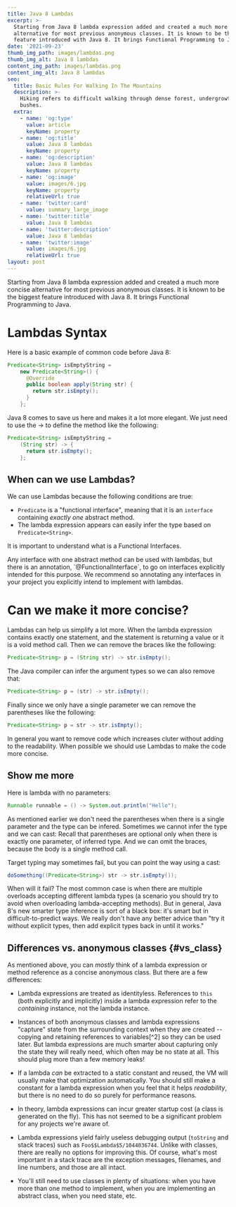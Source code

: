 ```yaml
---
title: Java 8 Lambdas
excerpt: >-
  Starting from Java 8 lambda expression added and created a much more concise
  alternative for most previous anonymous classes. It is known to be the biggest
  feature introduced with Java 8. It brings Functional Programming to Java.
date: '2021-09-23'
thumb_img_path: images/lambdas.png
thumb_img_alt: Java 8 lambdas
content_img_path: images/lambdas.png
content_img_alt: Java 8 lambdas
seo:
  title: Basic Rules For Walking In The Mountains
  description: >-
    Hiking refers to difficult walking through dense forest, undergrowth, or
    bushes.
  extra:
    - name: 'og:type'
      value: article
      keyName: property
    - name: 'og:title'
      value: Java 8 lambdas
      keyName: property
    - name: 'og:description'
      value: Java 8 lambdas
      keyName: property
    - name: 'og:image'
      value: images/6.jpg
      keyName: property
      relativeUrl: true
    - name: 'twitter:card'
      value: summary_large_image
    - name: 'twitter:title'
      value: Java 8 lambdas
    - name: 'twitter:description'
      value: Java 8 lambdas
    - name: 'twitter:image'
      value: images/6.jpg
      relativeUrl: true
layout: post
---
```

Starting from Java 8 lambda expression added and created a much more concise alternative for most previous anonymous classes. It is known to be the biggest feature introduced with Java 8. It brings Functional Programming to Java.

# Lambdas Syntax

Here is a basic example of common code before Java 8:

```java
Predicate<String> isEmptyString =
    new Predicate<String>() {
      @Override
      public boolean apply(String str) {
        return str.isEmpty();
      }
    };
```

Java 8 comes to save us here and makes it a lot more elegant. We just need to use the -> to define the method like the following:

```java
Predicate<String> isEmptyString =
    (String str) -> {
      return str.isEmpty();
    };
```

## When can we use Lambdas?

We can use Lambdas because the following conditions are true:

*   `Predicate` is a "functional interface", meaning that it is an
    `interface` containing *exactly one* abstract method.
*   The lambda expression appears can easily infer the type based on
    `Predicate<String>`.

It is important to understand what is a Functional Interfaces.

<div class="note">Any interface with one abstract method can be used with lambdas, but there is an annotation, `@FunctionalInterface`, to go on interfaces explicitly intended for this purpose. We recommend so annotating any interfaces in your project you explicitly intend to implement with lambdas.
</div>

# Can we make it more concise?

Lambdas can help us simplify a lot more. When the lambda expression contains exactly one statement, and the statement is returning a value or it is a void method call. Then we can remove the braces like the following:

```java
Predicate<String> p = (String str) -> str.isEmpty();
```

The Java compiler can infer the argument types so we can also remove that:

```java
Predicate<String> p = (str) -> str.isEmpty();
```

Finally since we only have a single parameter we can remove the parentheses like the following:

```java
Predicate<String> p = str -> str.isEmpty();
```

In general you want to remove code which increases cluter without adding to the readability. When possible we should use Lambdas to make the code more concise.

## Show me more

Here is lambda with no parameters:

```java
Runnable runnable = () -> System.out.println("Hello");
```
As mentioned earlier we don't need the parentheses when there is a single parameter and the type can be infered. Sometimes we cannot infer the type and we can cast:
Recall that parentheses are optional only when there is exactly one parameter,
of inferred type. And we can omit the braces, because the body is a single
method call.

Target typing may sometimes fail, but you can point the way using a cast:

```java
doSomething((Predicate<String>) str -> str.isEmpty());
```

When will it fail? The most common case is when there are multiple overloads
accepting different lambda types (a scenario you should try to avoid when
overloading lambda-accepting methods). But in general, Java 8's new smarter type
inference is sort of a black box: it's smart but in difficult-to-predict ways.
We really don't have any better advice than "try it without explicit types, then
add explicit types back in until it works."

## Differences vs. anonymous classes {#vs_class}

As mentioned above, you can *mostly* think of a lambda expression or method
reference as a concise anonymous class. But there are a few differences:

*   Lambda expressions are treated as identityless. References to `this` (both
    explicitly and implicitly) inside a lambda expression refer to the
    *containing* instance, not the lambda instance.

*   Instances of both anonymous classes and lambda expressions "capture" state
    from the surrounding context when they are created -- copying and retaining
    references to variables\[^2] so they can be used later. But lambda
    expressions are much smarter about capturing only the state they will really
    need, which often may be no state at all. This should plug more than a few
    memory leaks!

*   If a lambda *can* be extracted to a static constant and reused, the VM will
    usually make that optimization automatically. You should still make a
    constant for a lambda expression when you feel that it helps *readability*,
    but there is no need to do so purely for performance reasons.

*   In theory, lambda expressions can incur greater startup cost (a class is
    generated on the fly). This has not seemed to be a significant problem for
    any projects we're aware of.

*   Lambda expressions yield fairly useless debugging output (`toString` and
    stack traces) such as `Foo$$Lambda$5/1044036744`. Unlike with classes, there
    are really no options for improving this. Of course, what's most important
    in a stack trace are the exception messages, filenames, and line numbers,
    and those are all intact.

*   You'll still need to use classes in plenty of situations: when you have more
    than one method to implement, when you are implementing an abstract class,
    when you need state, etc.
